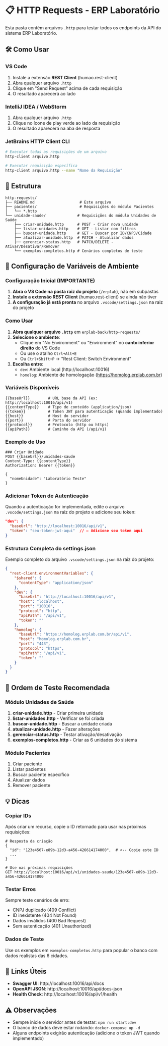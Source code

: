 # 📋 HTTP Requests - ERP Laboratório

Esta pasta contém arquivos `.http` para testar todos os endpoints da API do sistema ERP Laboratório.

## 🛠️ Como Usar

### VS Code
1. Instale a extensão **REST Client** (humao.rest-client)
2. Abra qualquer arquivo `.http`
3. Clique em "Send Request" acima de cada requisição
4. O resultado aparecerá ao lado

### IntelliJ IDEA / WebStorm
1. Abra qualquer arquivo `.http`
2. Clique no ícone de play verde ao lado da requisição
3. O resultado aparecerá na aba de resposta

### JetBrains HTTP Client CLI
```bash
# Executar todas as requisições de um arquivo
http-client arquivo.http

# Executar requisição específica
http-client arquivo.http --name "Nome da Requisição"
```

## 📁 Estrutura

```
http-requests/
├── README.md                    # Este arquivo
├── pacientes/                   # Requisições do módulo Pacientes
│   └── *.http
└── unidade-saude/              # Requisições do módulo Unidades de Saúde
    ├── criar-unidade.http      # POST - Criar nova unidade
    ├── listar-unidades.http    # GET - Listar com filtros
    ├── buscar-unidade.http     # GET - Buscar por ID/CNPJ/Cidade
    ├── atualizar-unidade.http  # PATCH - Atualizar dados
    ├── gerenciar-status.http   # PATCH/DELETE - Ativar/Desativar/Remover
    └── exemplos-completos.http # Cenários completos de teste
```

## 🔑 Configuração de Variáveis de Ambiente

### Configuração Inicial (IMPORTANTE)

1. **Abra o VS Code na pasta raiz do projeto** (`/erplab`), não em subpastas
2. **Instale a extensão REST Client** (humao.rest-client) se ainda não tiver
3. **A configuração já está pronta** no arquivo `.vscode/settings.json` na raiz do projeto

### Como Usar

1. **Abra qualquer arquivo `.http`** em `erplab-back/http-requests/`
2. **Selecione o ambiente**:
   - Clique em "No Environment" ou "Environment" no **canto inferior direito** do VS Code
   - Ou use o atalho `Ctrl+Alt+E`
   - Ou `Ctrl+Shift+P` → "Rest Client: Switch Environment"
3. **Escolha entre**:
   - `dev`: Ambiente local (http://localhost:10016)
   - `homolog`: Ambiente de homologação (https://homolog.erplab.com.br)

### Variáveis Disponíveis

```http
{{baseUrl}}        # URL base da API (ex: http://localhost:10016/api/v1)
{{contentType}}    # Tipo de conteúdo (application/json)
{{token}}          # Token JWT para autenticação (quando implementado)
{{host}}           # Host do servidor
{{port}}           # Porta do servidor
{{protocol}}       # Protocolo (http ou https)
{{apiPath}}        # Caminho da API (/api/v1)
```

### Exemplo de Uso

```http
### Criar Unidade
POST {{baseUrl}}/unidades-saude
Content-Type: {{contentType}}
Authorization: Bearer {{token}}

{
  "nomeUnidade": "Laboratório Teste"
}
```

### Adicionar Token de Autenticação

Quando a autenticação for implementada, edite o arquivo `.vscode/settings.json` na raiz do projeto e adicione seu token:

```json
"dev": {
  "baseUrl": "http://localhost:10016/api/v1",
  "token": "seu-token-jwt-aqui"  // ← Adicione seu token aqui
}
```

### Estrutura Completa do settings.json

Exemplo completo do arquivo `.vscode/settings.json` na raiz do projeto:

```json
{
  "rest-client.environmentVariables": {
    "$shared": {
      "contentType": "application/json"
    },
    "dev": {
      "baseUrl": "http://localhost:10016/api/v1",
      "host": "localhost",
      "port": "10016",
      "protocol": "http",
      "apiPath": "/api/v1",
      "token": ""
    },
    "homolog": {
      "baseUrl": "https://homolog.erplab.com.br/api/v1",
      "host": "homolog.erplab.com.br",
      "port": "443",
      "protocol": "https",
      "apiPath": "/api/v1",
      "token": ""
    }
  }
}
```

## 🧪 Ordem de Teste Recomendada

### Módulo Unidades de Saúde
1. **criar-unidade.http** - Criar primeira unidade
2. **listar-unidades.http** - Verificar se foi criada
3. **buscar-unidade.http** - Buscar a unidade criada
4. **atualizar-unidade.http** - Fazer alterações
5. **gerenciar-status.http** - Testar ativação/desativação
6. **exemplos-completos.http** - Criar as 6 unidades do sistema

### Módulo Pacientes
1. Criar paciente
2. Listar pacientes
3. Buscar paciente específico
4. Atualizar dados
5. Remover paciente

## 💡 Dicas

### Copiar IDs
Após criar um recurso, copie o ID retornado para usar nas próximas requisições:
```http
# Resposta da criação
{
  "id": "123e4567-e89b-12d3-a456-426614174000",  # <-- Copie este ID
  ...
}

# Use nas próximas requisições
GET http://localhost:10016/api/v1/unidades-saude/123e4567-e89b-12d3-a456-426614174000
```

### Testar Erros
Sempre teste cenários de erro:
- CNPJ duplicado (409 Conflict)
- ID inexistente (404 Not Found)
- Dados inválidos (400 Bad Request)
- Sem autenticação (401 Unauthorized)

### Dados de Teste
Use os exemplos em `exemplos-completos.http` para popular o banco com dados realistas das 6 cidades.

## 🔗 Links Úteis

- **Swagger UI**: http://localhost:10016/api/docs
- **OpenAPI JSON**: http://localhost:10016/api/docs-json
- **Health Check**: http://localhost:10016/api/v1/health

## ⚠️ Observações

- Sempre inicie o servidor antes de testar: `npm run start:dev`
- O banco de dados deve estar rodando: `docker-compose up -d`
- Alguns endpoints exigirão autenticação (adicione o token JWT quando implementado)